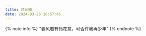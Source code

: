 ```yaml
---
title: 时光轴
date: 2024-03-25 16:57:45
---
```


{% note info %}
"春风若有怜花意，可否许我再少年"
{% endnote %}

<div id = "frieren-snooze" style="display: flex; justify-content: center;"></div>

<div id="bber"></div>
<script type="module" src="https://catpaws.top/blog-resource/js/emaction.js"></script>
<script src="https://catpaws.top/blog-resource/js/marked.min.js"></script>
<script src="https://catpaws.top/blog-resource/js/view-image.min.js"></script>
<script src="https://catpaws.top/blog-resource/js/lately.min.js"></script>
<script type="text/javascript">
  var bbMemos = {
    memos : 'https://memos.catpaws.top/', //修改为自己部署 Memos 的网址，末尾有 / 斜杠
    limit : '10',//默认每次显示 10 条
    creatorId:'1' ,//早期默认为 101 用户，新安装是 1； https://demo.usememos.com/u/101
    domId: '#bber',//默认为 bber
  }
</script>
<script src="https://catpaws.top/blog-resource/js/talk.js"></script>